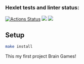 ### Hexlet tests and linter status:
[![Actions Status](https://github.com/Kulyaa/fullstack-javascript-project-44/actions/workflows/hexlet-check.yml/badge.svg)](https://github.com/Kulyaa/fullstack-javascript-project-44/actions)
<a href="https://codeclimate.com/github/Kulyaa/fullstack-javascript-project-44/maintainability"><img src="https://api.codeclimate.com/v1/badges/96f1bd6dc69a13673220/maintainability" /></a>
<a href="https://asciinema.org/a/MMkNRgWVtLXyfpZ6KTWnhQZGz" target="_blank"><img src="https://asciinema.org/a/MMkNRgWVtLXyfpZ6KTWnhQZGz.svg" /></a>

## Setup

```bash
make install
```

This my first project Brain Games!